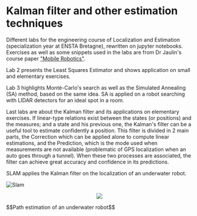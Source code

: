 # Kalman filter and other estimation techniques

Different labs for the engineering course of Localization and Estimation (specialization year at ENSTA Bretagne), rewritten on jupyter notebooks.
Exercises as well as some snippets used in the labs are from Dr Jaulin's course paper ["Mobile Robotics"](https://www.ensta-bretagne.fr/jaulin/ensi_isterobV2.pdf).

Lab 2 presents the Least Squares Estimator and shows application on small and elementary exercises.

Lab 3 highlights Monté-Carlo's search as well as the Simulated Annealing (SA) method, based on the same idea. SA is applied on a robot searching with LIDAR detectors for an ideal spot in a room.

Last labs are about the Kalman filter and its applications on elementary exercises. If linear-type relations exist between the states (or positions) and the measures; and a state and his previous one, the Kalman's filter can be a useful tool to estimate confidently a position. This filter is divided in 2 main parts, the Correction which can be applied alone to compute linear estimations, and the Prediction, which is the mode used when measurements are not available (problematic of GPS localization when an auto goes through a tunnel). When these two processes are associated, the filter can achieve great accuracy and confidence in its predictions.

SLAM applies the Kalman filter on the localization of an underwater robot.

![Slam](https://user-images.githubusercontent.com/92320638/215238575-7df5ae81-b7f7-4beb-bf8a-218e730a6300.gif)

<p align="center">
  <img src="https://user-images.githubusercontent.com/92320638/215238575-7df5ae81-b7f7-4beb-bf8a-218e730a6300.gif"/>
</p>
$$Path estimation of an underwater robot$$
